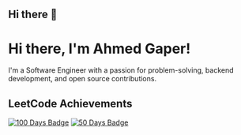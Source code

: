 ## Hi there 👋

# Hi there, I'm Ahmed Gaper!

I'm a Software Engineer with a passion for problem-solving, backend development, and open source contributions.

## LeetCode Achievements

[![100 Days Badge](https://assets.leetcode.com/static_assets/marketing/2024-100-lg.png)](https://leetcode.com/u/ahmedgaper/)  [![50 Days Badge](https://assets.leetcode.com/static_assets/marketing/2024-50-lg.png)](https://leetcode.com/u/ahmedgaper/)

